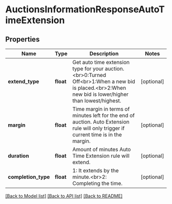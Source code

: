 # AuctionsInformationResponseAutoTimeExtension

## Properties
Name | Type | Description | Notes
------------ | ------------- | ------------- | -------------
**extend_type** | **float** | Get auto time extension type for your auction.&lt;br&gt;0:Turned Off&lt;br&gt;1:When a new bid is placed.&lt;br&gt;2:When new bid is lower/higher than lowest/highest. | [optional] 
**margin** | **float** | Time margin in terms of minutes left for the end of auction. Auto Extension rule will only trigger if current time is in the margin. | [optional] 
**duration** | **float** | Amount of minutes Auto Time Extension rule will extend. | [optional] 
**completion_type** | **float** | 1: It extends by the minute.&lt;br&gt;2: Completing the time. | [optional] 

[[Back to Model list]](../README.md#documentation-for-models) [[Back to API list]](../README.md#documentation-for-api-endpoints) [[Back to README]](../README.md)


